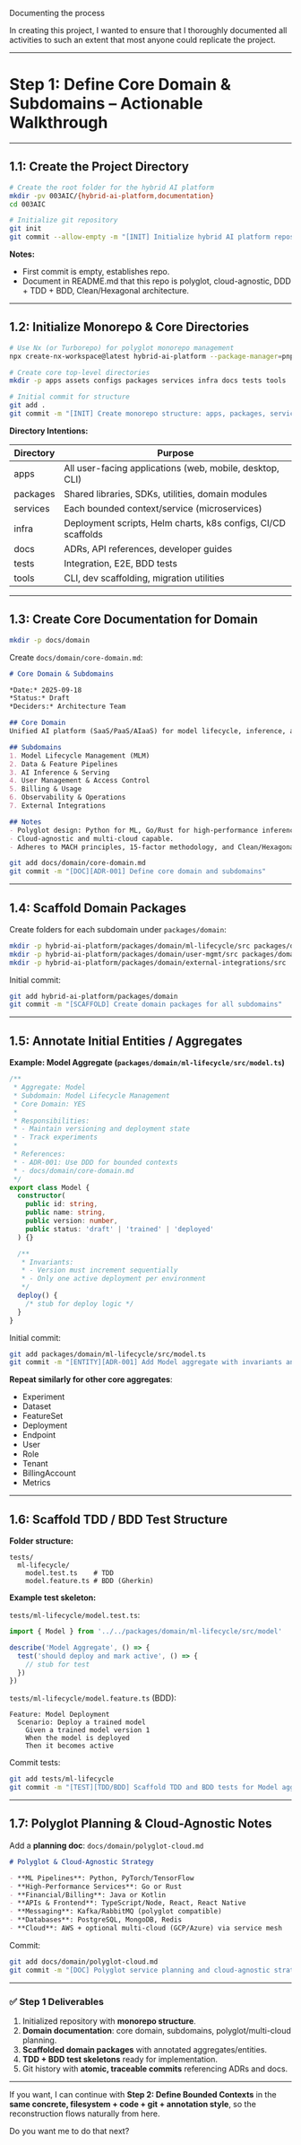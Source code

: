 Documenting the process

In creating this project, I wanted to ensure that I thoroughly documented all activities to such an extent that most anyone could replicate the project.

---

# **Step 1: Define Core Domain & Subdomains – Actionable Walkthrough**

---

## **1.1: Create the Project Directory**

```bash
# Create the root folder for the hybrid AI platform
mkdir -pv 003AIC/{hybrid-ai-platform,documentation}
cd 003AIC

# Initialize git repository
git init
git commit --allow-empty -m "[INIT] Initialize hybrid AI platform repository"
```

**Notes:**

* First commit is empty, establishes repo.
* Document in README.md that this repo is polyglot, cloud-agnostic, DDD + TDD + BDD, Clean/Hexagonal architecture.

---

## **1.2: Initialize Monorepo & Core Directories**

```bash
# Use Nx (or Turborepo) for polyglot monorepo management
npx create-nx-workspace@latest hybrid-ai-platform --package-manager=pnpm

# Create core top-level directories
mkdir -p apps assets configs packages services infra docs tests tools

# Initial commit for structure
git add .
git commit -m "[INIT] Create monorepo structure: apps, packages, services, infra, docs, tests, tools, etc."
```

**Directory Intentions:**

| Directory | Purpose                                                       |
| --------- | ------------------------------------------------------------- |
| apps      | All user-facing applications (web, mobile, desktop, CLI)      |
| packages  | Shared libraries, SDKs, utilities, domain modules             |
| services  | Each bounded context/service (microservices)                  |
| infra     | Deployment scripts, Helm charts, k8s configs, CI/CD scaffolds |
| docs      | ADRs, API references, developer guides                        |
| tests     | Integration, E2E, BDD tests                                   |
| tools     | CLI, dev scaffolding, migration utilities                     |

---

## **1.3: Create Core Documentation for Domain**

```bash
mkdir -p docs/domain
```

Create `docs/domain/core-domain.md`:

```markdown
# Core Domain & Subdomains

*Date:* 2025-09-18
*Status:* Draft
*Deciders:* Architecture Team

## Core Domain
Unified AI platform (SaaS/PaaS/AIaaS) for model lifecycle, inference, analytics, and multi-cloud deployment.

## Subdomains
1. Model Lifecycle Management (MLM)
2. Data & Feature Pipelines
3. AI Inference & Serving
4. User Management & Access Control
5. Billing & Usage
6. Observability & Operations
7. External Integrations

## Notes
- Polyglot design: Python for ML, Go/Rust for high-performance inference, Java for billing/financial services.
- Cloud-agnostic and multi-cloud capable.
- Adheres to MACH principles, 15-factor methodology, and Clean/Hexagonal architecture.
```

```bash
git add docs/domain/core-domain.md
git commit -m "[DOC][ADR-001] Define core domain and subdomains"
```

---

## **1.4: Scaffold Domain Packages**

Create folders for each subdomain under `packages/domain`:

```bash
mkdir -p hybrid-ai-platform/packages/domain/ml-lifecycle/src packages/domain/data-pipelines/src packages/domain/ai-inference/src
mkdir -p hybrid-ai-platform/packages/domain/user-mgmt/src packages/domain/billing/src packages/domain/observability/src
mkdir -p hybrid-ai-platform/packages/domain/external-integrations/src
```

Initial commit:

```bash
git add hybrid-ai-platform/packages/domain
git commit -m "[SCAFFOLD] Create domain packages for all subdomains"
```

---

## **1.5: Annotate Initial Entities / Aggregates**

**Example: Model Aggregate (`packages/domain/ml-lifecycle/src/model.ts`)**

```ts
/**
 * Aggregate: Model
 * Subdomain: Model Lifecycle Management
 * Core Domain: YES
 *
 * Responsibilities:
 * - Maintain versioning and deployment state
 * - Track experiments
 *
 * References:
 * - ADR-001: Use DDD for bounded contexts
 * - docs/domain/core-domain.md
 */
export class Model {
  constructor(
    public id: string,
    public name: string,
    public version: number,
    public status: 'draft' | 'trained' | 'deployed'
  ) {}

  /**
   * Invariants:
   * - Version must increment sequentially
   * - Only one active deployment per environment
   */
  deploy() {
    /* stub for deploy logic */
  }
}
```

Initial commit:

```bash
git add packages/domain/ml-lifecycle/src/model.ts
git commit -m "[ENTITY][ADR-001] Add Model aggregate with invariants and annotations"
```

**Repeat similarly for other core aggregates**:

* Experiment
* Dataset
* FeatureSet
* Deployment
* Endpoint
* User
* Role
* Tenant
* BillingAccount
* Metrics

---

## **1.6: Scaffold TDD / BDD Test Structure**

**Folder structure:**

```
tests/
  ml-lifecycle/
    model.test.ts    # TDD
    model.feature.ts # BDD (Gherkin)
```

**Example test skeleton:**

`tests/ml-lifecycle/model.test.ts`:

```ts
import { Model } from '../../packages/domain/ml-lifecycle/src/model'

describe('Model Aggregate', () => {
  test('should deploy and mark active', () => {
    // stub for test
  })
})
```

`tests/ml-lifecycle/model.feature.ts` (BDD):

```gherkin
Feature: Model Deployment
  Scenario: Deploy a trained model
    Given a trained model version 1
    When the model is deployed
    Then it becomes active
```

Commit tests:

```bash
git add tests/ml-lifecycle
git commit -m "[TEST][TDD/BDD] Scaffold TDD and BDD tests for Model aggregate"
```

---

## **1.7: Polyglot Planning & Cloud-Agnostic Notes**

Add a **planning doc**: `docs/domain/polyglot-cloud.md`

```markdown
# Polyglot & Cloud-Agnostic Strategy

- **ML Pipelines**: Python, PyTorch/TensorFlow
- **High-Performance Services**: Go or Rust
- **Financial/Billing**: Java or Kotlin
- **APIs & Frontend**: TypeScript/Node, React, React Native
- **Messaging**: Kafka/RabbitMQ (polyglot compatible)
- **Databases**: PostgreSQL, MongoDB, Redis
- **Cloud**: AWS + optional multi-cloud (GCP/Azure) via service mesh
```

Commit:

```bash
git add docs/domain/polyglot-cloud.md
git commit -m "[DOC] Polyglot service planning and cloud-agnostic strategy"
```

---

### ✅ **Step 1 Deliverables**

1. Initialized repository with **monorepo structure**.
2. **Domain documentation**: core domain, subdomains, polyglot/multi-cloud planning.
3. **Scaffolded domain packages** with annotated aggregates/entities.
4. **TDD + BDD test skeletons** ready for implementation.
5. Git history with **atomic, traceable commits** referencing ADRs and docs.

---

If you want, I can continue with **Step 2: Define Bounded Contexts** in the **same concrete, filesystem + code + git + annotation style**, so the reconstruction flows naturally from here.

Do you want me to do that next?
